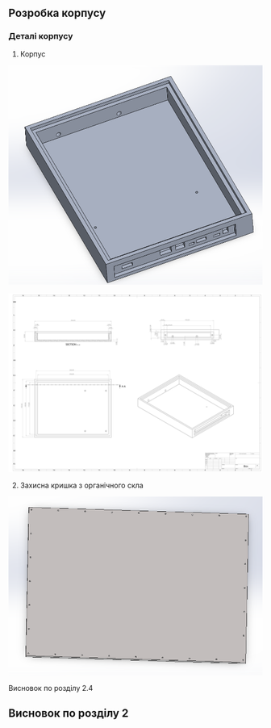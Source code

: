 ##  Розробка корпусу

### Деталі корпусу

1. Корпус 

![3Д вигляд боксу w=20](imgs/Solid/Box.png)

![Креслення боксу w=20](imgs/Solid/BoxDraw.svg)

2. Захисна кришка з органічного скла

![Захист екрану w=20](imgs/Solid/Top.png)

Висновок по розділу 2.4


## Висновок по розділу  2
